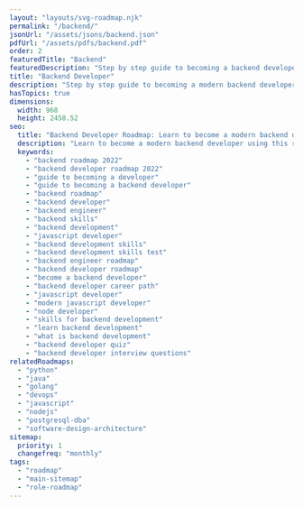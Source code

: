 ```yaml
---
layout: "layouts/svg-roadmap.njk"
permalink: "/backend/"
jsonUrl: "/assets/jsons/backend.json"
pdfUrl: "/assets/pdfs/backend.pdf"
order: 2
featuredTitle: "Backend"
featuredDescription: "Step by step guide to becoming a backend developer in 2022"
title: "Backend Developer"
description: "Step by step guide to becoming a modern backend developer in 2022"
hasTopics: true
dimensions:
  width: 968
  height: 2458.52
seo:
  title: "Backend Developer Roadmap: Learn to become a modern backend developer"
  description: "Learn to become a modern backend developer using this roadmap. Community driven, articles, resources, guides, interview questions, quizzes for modern backend development."
  keywords:
    - "backend roadmap 2022"
    - "backend developer roadmap 2022"
    - "guide to becoming a developer"
    - "guide to becoming a backend developer"
    - "backend roadmap"
    - "backend developer"
    - "backend engineer"
    - "backend skills"
    - "backend development"
    - "javascript developer"
    - "backend development skills"
    - "backend development skills test"
    - "backend engineer roadmap"
    - "backend developer roadmap"
    - "become a backend developer"
    - "backend developer career path"
    - "javascript developer"
    - "modern javascript developer"
    - "node developer"
    - "skills for backend development"
    - "learn backend development"
    - "what is backend development"
    - "backend developer quiz"
    - "backend developer interview questions"
relatedRoadmaps:
  - "python"
  - "java"
  - "golang"
  - "devops"
  - "javascript"
  - "nodejs"
  - "postgresql-dba"
  - "software-design-architecture"
sitemap:
  priority: 1
  changefreq: "monthly"
tags:
  - "roadmap"
  - "main-sitemap"
  - "role-roadmap"
---
```


